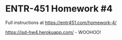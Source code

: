 # ENTR-451 Homework #4

Full instructions at https://entr451.com/homework-4/

https://isd-hw4.herokuapp.com/ - WOOHOO!